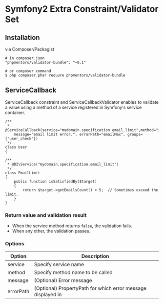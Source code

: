 # Symfony2 Extra Constraint/Validator Set

## Installation

via Composer/Packagist

```
# in composer.json
"phpmentors/validator-bundle": "~0.1"

# or composer command
$ php composer.phar requure phpmentors/validator-bundle
```

## ServiceCallback

ServiceCallback constraint and ServiceCallbackValidator enables to validate a value using a method of a service registered in Symfony's service container.

```
/**
 * @ServiceCallback(service="mydomain.specification.email_limit",method="isSatisfiedBy",
    message="email limit error.", errorPath="emailMax", groups={"user_check"})
 */
class User
{

```

```
/**
 * @DI\Service("mydomain.specification.email_limit")
 */
class EmailLimit
{
    public function isSatisfiedBy($target)
    {
        return $target->getEmailsCount() > 5;  // Sometimes exceed the limit.
    }
}
```

### Return value and validation result

* When the service method returns `false`, the validation fails.
* When any other, the validation passes.

### Options

| Option               | Description                                                         |
| -------------------- |---------------------------------------------------------------------|
| service              | Specify service name                                                |
| method               | Specify method name to be called                                    |
| message              | (Optional) Error message                                            |
| errorPath            | (Optional) PropertyPath for which error message displayed in        |
